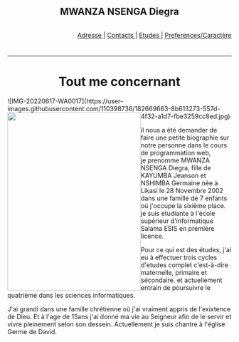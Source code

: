 <!DOCTYPE html>
<html>
<head>
   <title>About MWANZA NSENGA Diegra </title>
</head>
<body>
   <header>
      <nav>
         <h1> MWANZA NSENGA Diegra  </h1>
         <p style="float: right">
            <a href="adresse.html"> Adresse </a> |
            <a href="contacts.html"> Contacts </a> |
            <a href="etudes.html"> Etudes </a> |
            <a href="preference.html"> Preferences/Caractère </a>
         </p>
      </nav>
   </header>
   <br />
   <hr />
   <main>
      <h1 align="center"> Tout me concernant </h1>
       ![IMG-20220617-WA0017](https://user-images.githubusercontent.com/110398736/182669663-8b613273-557d-4f32-a1d7-fbe3259cc8ed.jpg)
        <img src="IMG-20220617-WA0017.jpg" style="float:left"  style="float:center" width="300px" height="400px" />
      <p> il nous a été demander de faire une petite biographie sur notre personne dans le cours de programmation web,<br/> 
         je prenomme MWANZA NSENGA Diegra, fille de KAYUMBA Jeanson et NSHIMBA Germaine  née à Likasi le 28 Novembre 2002 dans une famille de 7 enfants où j'occupe la sixième place. je suis etudiante à l'école supérieur d'informatique Salama ESIS  en première licence. </p>
      <p>Pour ce qui est des études, j'ai eu à effectuer trois cycles d'etudes complet c'est-à-dire maternelle, primaire et sécondaire. et actuellement entrain de poursuivre le quatrième dans les sciences informatiques. </p>
      <p> J'ai grandi dans une famille chrétienne où j'ai vraiment appris de l'exixtence de Dieu. Et à l'age de 15ans j'ai donné ma vie au Seigneur afin de le servir et vivre pleinement selon son dessein. Actuellement je suis chantre à l'église Germe de David. </p>
   </main>
</body>
</html>

